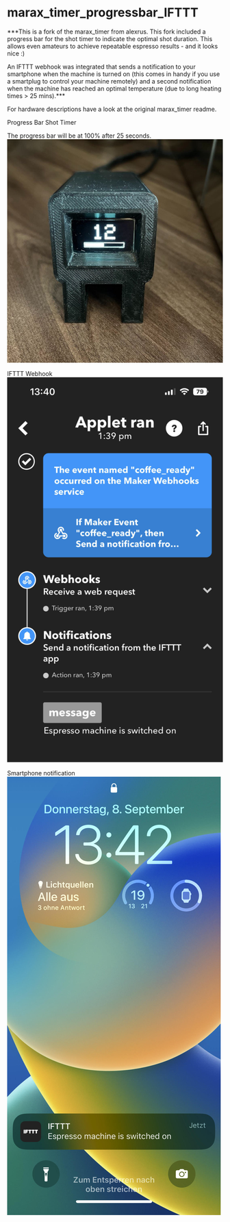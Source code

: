 # marax_timer_progressbar_IFTTT

***This is a fork of the marax_timer from alexrus. This fork included a progress bar for the shot timer to indicate the optimal shot duration. This allows even amateurs to achieve repeatable espresso results - and it looks nice :) 

An IFTTT webhook was integrated that sends a notification to your smartphone when the machine is turned on (this comes in handy if you use a smartplug to control your machine remotely) and a second notification when the machine has reached an optimal temperature (due to long heating times > 25 mins).***

For hardware descriptions have a look at the original marax_timer readme. 

Progress Bar Shot Timer

The progress bar will be at 100% after 25 seconds. 
![shottimer](https://raw.githubusercontent.com/soloherode/marax_timer_progressbar_ifttt/master/resources/shot_timer_progressbar.JPG)

IFTTT Webhook
![webhook](https://raw.githubusercontent.com/soloherode/marax_timer_progressbar_ifttt/master/resources/ifttt_webhook.jpg)

Smartphone notification
![notification](https://raw.githubusercontent.com/soloherode/marax_timer_progressbar_ifttt/master/resources/notification.jpg)
